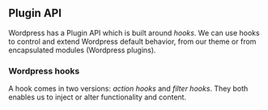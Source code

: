 ## Plugin API

Wordpress has a Plugin API which is built around *hooks*. We can use hooks to control and extend Wordpress default behavior, from our theme or from encapsulated modules (Wordpress plugins).

### Wordpress hooks
A hook comes in two versions: *action hooks* and *filter hooks*. They both enables us to inject or alter functionality and content.
